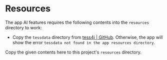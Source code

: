 # Resources

The app AI features requires the following contents into the `resources`
directory to work:

- Copy the `tessdata` directory from
  [tess4j \| GitHub](https://github.com/nguyenq/tess4j/tree/master/src/main/resources).
  Otherwise, the app will show the error `tessdata not found in the app
  resources directory`.

Copy the given contents here to this project's `resources` directory.
